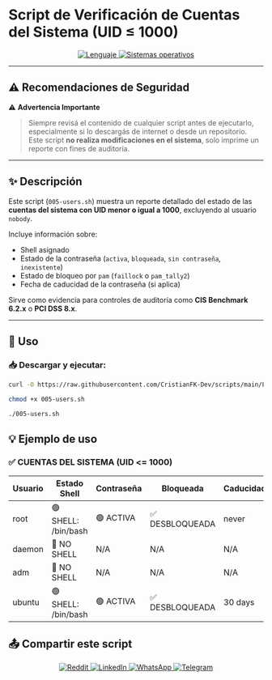 # Script de Verificación de Cuentas del Sistema (UID ≤ 1000)

<p align="center">
    <a href="https://www.man7.org/linux/man-pages/man1/bash.1.html">
        <img src="https://img.shields.io/badge/Lenguaje-Bash-4EAA25?style=flat&logo=gnubash&labelColor=363D44" alt="Lenguaje">
    </a>
    <a href="https://www.debian.org/">
        <img src="https://img.shields.io/badge/OS-Linux%20%7C%20Debian-blue?style=flat&logoColor=b0c0c0&labelColor=363D44" alt="Sistemas operativos">
    </a>
</p>

---

## ⚠️ Recomendaciones de Seguridad

⚠️ **Advertencia Importante**  
> Siempre revisá el contenido de cualquier script antes de ejecutarlo, especialmente si lo descargás de internet o desde un repositorio.  
> Este script **no realiza modificaciones en el sistema**, solo imprime un reporte con fines de auditoría.

---

## ✨ Descripción

Este script (`005-users.sh`) muestra un reporte detallado del estado de las **cuentas del sistema con UID menor o igual a 1000**, excluyendo al usuario `nobody`.

Incluye información sobre:

- Shell asignado
- Estado de la contraseña (`activa`, `bloqueada`, `sin contraseña`, `inexistente`)
- Estado de bloqueo por `pam` (`faillock` o `pam_tally2`)
- Fecha de caducidad de la contraseña (si aplica)

Sirve como evidencia para controles de auditoría como **CIS Benchmark 6.2.x** o **PCI DSS 8.x**.

---

## 🚀 Uso

### 📥 Descargar y ejecutar:

```bash
curl -O https://raw.githubusercontent.com/CristianFK-Dev/scripts/main/Linux/005-users.sh

chmod +x 005-users.sh

./005-users.sh
```

## 💡 Ejemplo de uso


### ✅ CUENTAS DEL SISTEMA (UID <= 1000)

| Usuario | Estado Shell           | Contraseña   | Bloqueada        | Caducidad |
|---------|------------------------|--------------|------------------|-----------|
| root    | 🟢 SHELL: /bin/bash     | 🟢 ACTIVA     | ✅ DESBLOQUEADA   | never     |
| daemon  | 🔴 NO SHELL            | N/A          | N/A              | N/A       |
| adm     | 🔴 NO SHELL            | N/A          | N/A              | N/A       |
| ubuntu  | 🟢 SHELL: /bin/bash     | 🟢 ACTIVA     | ✅ DESBLOQUEADA   | 30 days   |



## 📤 Compartir este script

<p align="center">
    <a href="https://www.reddit.com/submit?url=https://github.com/Golidor24/scripts/blob/main/Linux/005-users.sh">
        <img src="https://img.shields.io/badge/Compartir-FF4500?logo=reddit&logoColor=white" alt="Reddit" />
    </a>
    <a href="https://www.linkedin.com/sharing/share-offsite/?url=https://github.com/Golidor24/scripts/blob/main/Linux/005-users.sh">
        <img src="https://img.shields.io/badge/LinkedIn-Compartir-0077B5?style=flat&logo=linkedin" alt="LinkedIn" />
    </a>
    <a href="https://wa.me/?text=Revisá%20este%20script:%20https://github.com/Golidor24/scripts/blob/main/Linux/005-users.sh">
        <img src="https://img.shields.io/badge/Compartir-25D366?logo=whatsapp&logoColor=white" alt="WhatsApp" />
    </a>
    <a href="https://t.me/share/url?url=https://github.com/Golidor24/scripts/blob/main/Linux/005-users.sh">
        <img src="https://img.shields.io/badge/Compartir-0088CC?logo=telegram&logoColor=white" alt="Telegram" />
    </a>
</p>
